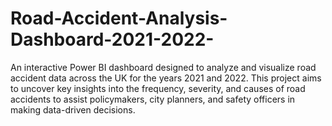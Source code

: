 # Road-Accident-Analysis-Dashboard-2021-2022-
An interactive Power BI dashboard designed to analyze and visualize road accident data across the UK for the years 2021 and 2022. This project aims to uncover key insights into the frequency, severity, and causes of road accidents to assist policymakers, city planners, and safety officers in making data-driven decisions.
